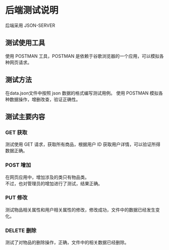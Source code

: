 # 后端测试说明

后端采用 JSON-SERVER

## 测试使用工具

使用 POSTMAN 工具，POSTMAN 是依赖于谷歌浏览器的一个应用，可以模拟各种网页请求。

## 测试方法

在data.json文件中按照 json 数据的格式编写测试用例。
使用 POSTMAN 模拟各种数据操作，增删改查，验证正确性。

## 测试主要内容

### GET 获取

测试使用 GET 请求，获取所有商品，根据用户 ID 获取用户详情，可以验证所得数据正确。

### POST 增加

在网页应用中，增加涉及的类只有物品类。  
不过，也对管理员的增加进行了测试，结果正确。

### PUT 修改

测试物品相关属性和用户相关属性的修改，修改成功，文件中的数据已经发生变化。

### DELETE 删除

测试了对物品的删除操作，正确，文件中的相关数据已经删除。